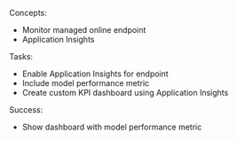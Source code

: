 Concepts:
- Monitor managed online endpoint
- Application Insights

Tasks:
- Enable Application Insights for endpoint
- Include model performance metric
- Create custom KPI dashboard using Application Insights

Success:
- Show dashboard with model performance metric
